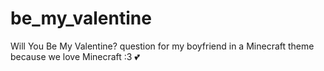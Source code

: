 # be_my_valentine

 Will You Be My Valentine? question for my boyfriend in a Minecraft theme because we love Minecraft :3 💕
